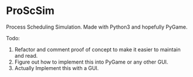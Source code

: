 # ProScSim
Process Scheduling Simulation. 
Made with Python3 and hopefully PyGame.


Todo:
1. Refactor and comment proof of concept to make it easier to maintain and read.
2. Figure out how to implement this into PyGame or any other GUI.
3. Actually Implement this with a GUI.
